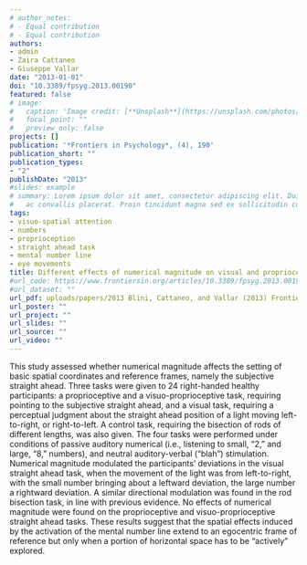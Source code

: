 ```yaml
---
# author_notes:
# - Equal contribution
# - Equal contribution
authors:
- admin
- Zaira Cattaneo
- Giuseppe Vallar
date: "2013-01-01"
doi: "10.3389/fpsyg.2013.00190"
featured: false
# image:
#   caption: 'Image credit: [**Unsplash**](https://unsplash.com/photos/jdD8gXaTZsc)'
#   focal_point: ""
#   preview_only: false
projects: []
publication: '*Frontiers in Psychology*, (4), 190'
publication_short: ""
publication_types:
- "2"
publishDate: "2013"
#slides: example
# summary: Lorem ipsum dolor sit amet, consectetur adipiscing elit. Duis posuere tellus
#   ac convallis placerat. Proin tincidunt magna sed ex sollicitudin condimentum.
tags:
- visuo-spatial attention
- numbers
- proprioception 
- straight ahead task 
- mental number line 
- eye movements
title: Different effects of numerical magnitude on visual and proprioceptive reference frames
#url_code: https://www.frontiersin.org/articles/10.3389/fpsyg.2013.00190/full
#url_dataset: ""
url_pdf: uploads/papers/2013 Blini, Cattaneo, and Vallar (2013) Frontiers in Psychology.pdf
url_poster: ""
url_project: ""
url_slides: ""
url_source: ""
url_video: ""
---
```


This study assessed whether numerical magnitude affects the setting of basic spatial coordinates and reference frames, namely the subjective straight ahead. Three tasks were given to 24 right-handed healthy participants: a proprioceptive and a visuo-proprioceptive task, requiring pointing to the subjective straight ahead, and a visual task, requiring a perceptual judgment about the straight ahead position of a light moving left-to-right, or right-to-left. A control task, requiring the bisection of rods of different lengths, was also given. The four tasks were performed under conditions of passive auditory numerical (i.e., listening to small, “2,” and large, “8,” numbers), and neutral auditory-verbal (“blah”) stimulation. Numerical magnitude modulated the participants’ deviations in the visual straight ahead task, when the movement of the light was from left-to-right, with the small number bringing about a leftward deviation, the large number a rightward deviation. A similar directional modulation was found in the rod bisection task, in line with previous evidence. No effects of numerical magnitude were found on the proprioceptive and visuo-proprioceptive straight ahead tasks. These results suggest that the spatial effects induced by the activation of the mental number line extend to an egocentric frame of reference but only when a portion of horizontal space has to be “actively” explored.


